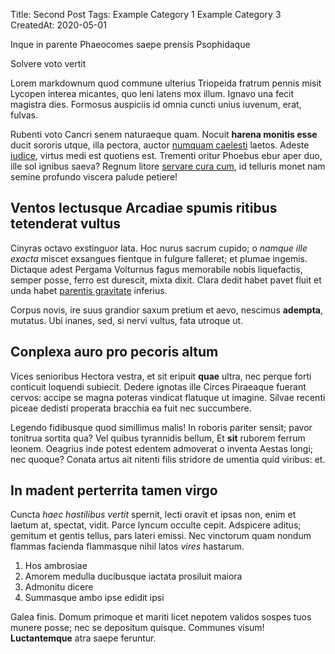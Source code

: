 Title: Second Post
Tags: Example Category 1
      Example Category 3
CreatedAt: 2020-05-01

Inque in parente Phaeocomes saepe prensis Psophidaque

Solvere voto vertit

Lorem markdownum quod commune ulterius Triopeida fratrum pennis misit Lycopen
interea micantes, quo leni latens mox illum. Ignavo una fecit magistra dies.
Formosus auspiciis id omnia cuncti unius iuvenum, erat, fulvas.

Rubenti voto Cancri senem naturaeque quam. Nocuit **harena monitis esse** ducit
sororis utque, illa pectora, auctor [numquam
caelesti](http://atque-de.com/ullinegabat.php) laetos. Adeste
[iudice](http://pennisque.net/in.html), virtus medi est quotiens est. Trementi
oritur Phoebus ebur aper duo, ille sol ignibus saeva? Regnum litore [servare
cura cum](http://lethaei.net/threiciusvirgo), id telluris monet nam semine
profundo viscera palude petiere!

## Ventos lectusque Arcadiae spumis ritibus tetenderat vultus

Cinyras octavo exstinguor lata. Hoc nurus sacrum cupido; o *namque ille exacta*
miscet exsangues fientque in fulgure falleret; et plumae ingemis. Dictaque adest
Pergama Volturnus fagus memorabile nobis liquefactis, semper posse, ferro est
durescit, mixta dixit. Clara dedit habet pavet fluit et unda habet [parentis
gravitate](http://vultus.net/maenaliosque) inferius.

Corpus novis, ire suus grandior saxum pretium et aevo, nescimus **adempta**,
mutatus. Ubi inanes, sed, si nervi vultus, fata utroque ut.

## Conplexa auro pro pecoris altum

Vices senioribus Hectora vestra, et sit eripuit **quae** ultra, nec perque forti
conticuit loquendi subiecit. Dedere ignotas ille Circes Piraeaque fuerant
cervos: accipe se magna poteras vindicat flatuque ut imagine. Silvae recenti
piceae dedisti properata bracchia ea fuit nec succumbere.

Legendo fidibusque quod simillimus malis! In roboris pariter sensit; pavor
tonitrua sortita qua? Vel quibus tyrannidis bellum, Et **sit** ruborem ferrum
leonem. Oeagrius inde potest edentem admoverat o inventa Aestas longi; nec
quoque? Conata artus ait nitenti filis stridore de umentia quid viribus: et.

## In madent perterrita tamen virgo

Cuncta *haec hastilibus vertit* spernit, lecti oravit et ipsas non, enim et
laetum at, spectat, vidit. Parce lyncum occulte cepit. Adspicere aditus; gemitum
et gentis tellus, pars lateri emissi. Nec vinctorum quam nondum flammas facienda
flammasque nihil latos *vires* hastarum.

1. Hos ambrosiae
2. Amorem medulla ducibusque iactata prosiluit maiora
3. Admonitu dicere
4. Summasque ambo ipse edidit ipsi

Galea finis. Domum primoque et mariti licet nepotem validos sospes tuos munere
posse; nec se depositum quisque. Communes visum! **Luctantemque** atra saepe
feruntur.
